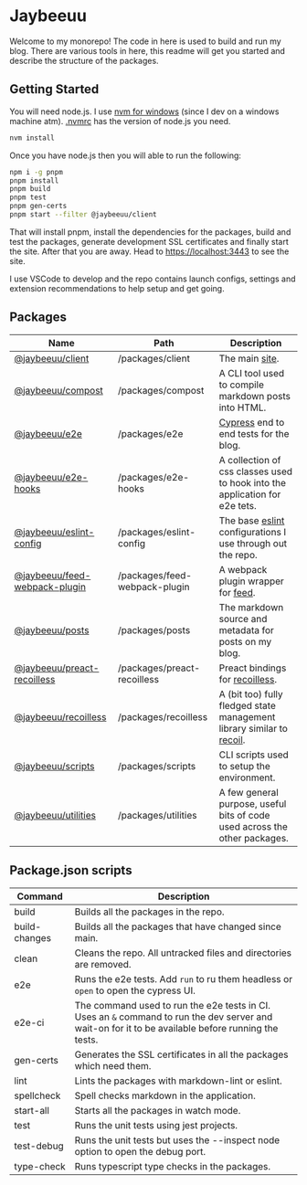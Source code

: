 # Jaybeeuu

Welcome to my monorepo! The code in here is used to build and run my blog.
There are various tools in here, this readme will get you started and describe the structure of the packages.

## Getting Started

You will need node.js. I use [nvm for windows](https://github.com/coreybutler/nvm-windows) (since I dev on a windows machine atm). [.nvmrc](./.nvmrc) has the version of node.js you need.

```sh
nvm install
```

Once you have node.js then you will able to run the following:

```sh
npm i -g pnpm
pnpm install
pnpm build
pnpm test
pnpm gen-certs
pnpm start --filter @jaybeeuu/client
```

That will install pnpm, install the dependencies for the packages, build and test the packages,
generate development SSL certificates and finally start the site.
After that you are away.
Head to [https://localhost:3443](https://localhost:3443) to see the site.

I use VSCode to develop and the repo contains launch configs,
settings and extension recommendations to help setup and get going.

## Packages

| Name                                                                   | Path                          | Description                                                                                    |
| ---------------------------------------------------------------------- | ----------------------------- | ---------------------------------------------------------------------------------------------- |
| [@jaybeeuu/client](./packages/client#readme)                           | /packages/client              | The main [site](https://jaybeeuu.dev).                                                         |
| [@jaybeeuu/compost](./packages/compost#readme)                         | /packages/compost             | A CLI tool used to compile markdown posts into HTML.                                           |
| [@jaybeeuu/e2e](./packages/e2e#readme)                                 | /packages/e2e                 | [Cypress](https://www.cypress.io/) end to end tests for the blog.                              |
| [@jaybeeuu/e2e-hooks](./packages/e2e-hooks#readme)                     | /packages/e2e-hooks           | A collection of css classes used to hook into the application for e2e tets.                    |
| [@jaybeeuu/eslint-config](./packages/eslint-config#readme)             | /packages/eslint-config       | The base [eslint](https://eslint.org/) configurations I use through out the repo.              |
| [@jaybeeuu/feed-webpack-plugin](./packages/feed-webpack-plugin#readme) | /packages/feed-webpack-plugin | A webpack plugin wrapper for [feed](https://github.com/jpmonette/feed).                        |
| [@jaybeeuu/posts](./packages/posts#readme)                             | /packages/posts               | The markdown source and metadata for posts on my blog.                                         |
| [@jaybeeuu/preact-recoilless](./packages/preact-recoilless#readme)     | /packages/preact-recoilless   | Preact bindings for [recoilless](#recoilless).                                                 |
| [@jaybeeuu/recoilless](./packages/recoilless#readme)                   | /packages/recoilless          | A (bit too) fully fledged state management library similar to [recoil](https://recoiljs.org/). |
| [@jaybeeuu/scripts](./packages/scripts#readme)                         | /packages/scripts             | CLI scripts used to setup the environment.                                                     |
| [@jaybeeuu/utilities](./packages/utilities#readme)                     | /packages/utilities           | A few general purpose, useful bits of code used across the other packages.                     |

## Package.json scripts

| Command       | Description                                                                                                                                         |
| ------------- | --------------------------------------------------------------------------------------------------------------------------------------------------- |
| build         | Builds all the packages in the repo.                                                                                                                |
| build-changes | Builds all the packages that have changed since main.                                                                                               |
| clean         | Cleans the repo. All untracked files and directories are removed.                                                                                   |
| e2e           | Runs the e2e tests. Add `run` to ru them headless or `open` to open the cypress UI.                                                                 |
| e2e-ci        | The command used to run the e2e tests in CI. Uses an `&` command to run the dev server and wait-on for it to be available before running the tests. |
| gen-certs     | Generates the SSL certificates in all the packages which need them.                                                                                 |
| lint          | Lints the packages with markdown-lint or eslint.                                                                                                    |
| spellcheck    | Spell checks markdown in the application.                                                                                                           |
| start-all     | Starts all the packages in watch mode.                                                                                                              |
| test          | Runs the unit tests using jest projects.                                                                                                            |
| test-debug    | Runs the unit tests but uses the --inspect node option to open the debug port.                                                                      |
| type-check    | Runs typescript type checks in the packages.                                                                                                        |